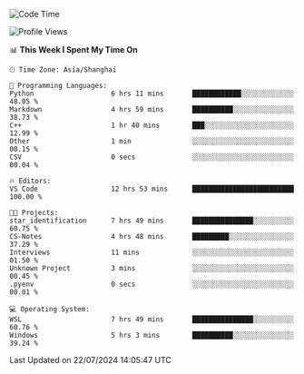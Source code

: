 <!--START_SECTION:waka-->
![Code Time](http://img.shields.io/badge/Code%20Time-1%2C862%20hrs%2035%20mins-blue)

![Profile Views](http://img.shields.io/badge/Profile%20Views-3-blue)

📊 **This Week I Spent My Time On** 

```text
🕑︎ Time Zone: Asia/Shanghai

💬 Programming Languages: 
Python                   6 hrs 11 mins       ████████████░░░░░░░░░░░░░   48.05 % 
Markdown                 4 hrs 59 mins       ██████████░░░░░░░░░░░░░░░   38.73 % 
C++                      1 hr 40 mins        ███░░░░░░░░░░░░░░░░░░░░░░   12.99 % 
Other                    1 min               ░░░░░░░░░░░░░░░░░░░░░░░░░   00.15 % 
CSV                      0 secs              ░░░░░░░░░░░░░░░░░░░░░░░░░   00.04 % 

🔥 Editors: 
VS Code                  12 hrs 53 mins      █████████████████████████   100.00 % 

🐱‍💻 Projects: 
star_identification      7 hrs 49 mins       ███████████████░░░░░░░░░░   60.75 % 
CS-Notes                 4 hrs 48 mins       █████████░░░░░░░░░░░░░░░░   37.29 % 
Interviews               11 mins             ░░░░░░░░░░░░░░░░░░░░░░░░░   01.50 % 
Unknown Project          3 mins              ░░░░░░░░░░░░░░░░░░░░░░░░░   00.45 % 
.pyenv                   0 secs              ░░░░░░░░░░░░░░░░░░░░░░░░░   00.01 % 

💻 Operating System: 
WSL                      7 hrs 49 mins       ███████████████░░░░░░░░░░   60.76 % 
Windows                  5 hrs 3 mins        ██████████░░░░░░░░░░░░░░░   39.24 % 
```


 Last Updated on 22/07/2024 14:05:47 UTC
<!--END_SECTION:waka-->